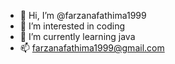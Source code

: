 - 👋 Hi, I’m @farzanafathima1999
- 👀 I’m interested in coding
- 🌱 I’m currently learning java
- 📫 farzanafathima1999@gmail.com


